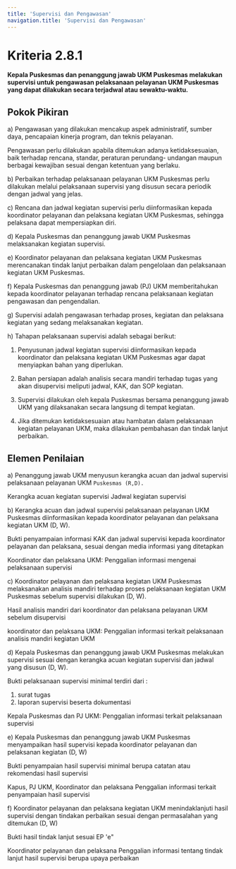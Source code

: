 ```yaml
---
title: 'Supervisi dan Pengawasan'
navigation.title: 'Supervisi dan Pengawasan'
---
```


# Kriteria 2.8.1 
**Kepala Puskesmas dan penanggung jawab UKM Puskesmas melakukan supervisi untuk pengawasan pelaksanaan pelayanan UKM Puskesmas yang dapat dilakukan secara terjadwal atau sewaktu-waktu.** 



## Pokok Pikiran 

a) Pengawasan yang dilakukan mencakup aspek administratif, sumber daya, pencapaian kinerja program, dan teknis pelayanan. 

Pengawasan perlu dilakukan apabila ditemukan adanya ketidaksesuaian, baik terhadap rencana, standar, peraturan perundang- undangan maupun berbagai kewajiban sesuai dengan ketentuan yang berlaku. 

b) Perbaikan terhadap pelaksanaan pelayanan UKM Puskesmas perlu dilakukan melalui pelaksanaan supervisi yang disusun secara periodik dengan jadwal yang jelas. 

c) Rencana dan jadwal kegiatan supervisi perlu diinformasikan kepada koordinator pelayanan dan pelaksana kegiatan UKM Puskesmas, sehingga pelaksana dapat mempersiapkan diri. 

d) Kepala Puskesmas dan penanggung jawab UKM Puskesmas melaksanakan kegiatan supervisi. 

e) Koordinator pelayanan dan pelaksana kegiatan UKM Puskesmas merencanakan tindak lanjut perbaikan dalam pengelolaan dan pelaksanaan kegiatan UKM Puskesmas. 

f) Kepala Puskesmas dan penanggung jawab (PJ) UKM memberitahukan kepada koordinator pelayanan terhadap rencana pelaksanaan kegiatan pengawasan dan pengendalian. 

g) Supervisi adalah pengawasan terhadap proses, kegiatan dan pelaksana kegiatan yang sedang melaksanakan kegiatan. 

h) 	Tahapan pelaksanaan supervisi adalah sebagai berikut: 

1. Penyusunan jadwal kegiatan supervisi diinformasikan kepada koordinator dan pelaksana kegiatan UKM Puskesmas agar dapat menyiapkan bahan yang diperlukan. 

2. Bahan persiapan adalah analisis secara mandiri terhadap tugas yang akan disupervisi meliputi jadwal, KAK, dan SOP kegiatan. 

3. Supervisi dilakukan oleh kepala Puskesmas bersama penanggung jawab UKM yang dilaksanakan secara langsung di tempat kegiatan. 

4. Jika ditemukan ketidaksesuaian atau hambatan dalam pelaksanaan kegiatan pelayanan UKM, maka dilakukan pembahasan dan tindak lanjut perbaikan. 

## Elemen Penilaian 




 a) Penanggung jawab UKM menyusun kerangka acuan dan jadwal supervisi pelaksanaan pelayanan UKM `Puskesmas (R,D).  
`



Kerangka acuan kegiatan supervisi 
Jadwal kegiatan supervisi 




 b) Kerangka acuan dan jadwal supervisi pelaksanaan pelayanan UKM Puskesmas diinformasikan kepada koordinator pelayanan dan pelaksana kegiatan UKM (D, W). 




Bukti penyampaian informasi KAK dan jadwal supervisi kepada koordinator pelayanan dan pelaksana, sesuai dengan media informasi yang ditetapkan
 
Koordinator dan pelaksana UKM: Penggalian informasi mengenai pelaksanaan supervisi 




 c) Koordinator pelayanan dan pelaksana kegiatan UKM Puskesmas melaksanakan analisis mandiri terhadap proses pelaksanaan kegiatan UKM Puskesmas sebelum supervisi dilakukan (D, W).  




 
Hasil analisis mandiri dari koordinator dan pelaksana pelayanan UKM sebelum 
disupervisi 
 
koordinator dan pelaksana UKM: Penggalian informasi terkait pelaksanaan analisis mandiri kegiatan UKM 
 




 d) Kepala Puskesmas dan penanggung jawab UKM Puskesmas melakukan supervisi sesuai dengan kerangka acuan kegiatan supervisi dan jadwal yang disusun (D, W).  




 
Bukti pelaksanaan supervisi minimal terdiri dari : 
1. surat tugas 
2. laporan supervisi beserta dokumentasi 
 
Kepala Puskesmas dan PJ UKM: Penggalian informasi terkait pelaksanaan supervisi 




 e) Kepala Puskesmas dan penanggung jawab UKM Puskesmas menyampaikan hasil supervisi kepada koordinator pelayanan dan pelaksanan kegiatan (D, W) 
  
Bukti penyampaian hasil supervisi minimal berupa catatan atau rekomendasi hasil supervisi  
  
Kapus, PJ UKM, Koordinator dan pelaksana Penggalian informasi terkait penyampaian hasil supervisi  
  



 f) Koordinator pelayanan dan pelaksana kegiatan UKM menindaklanjuti hasil supervisi dengan tindakan perbaikan sesuai dengan permasalahan yang ditemukan (D, W)  




 
Bukti hasil tindak lanjut sesuai EP 'e" 
 
Koordinator pelayanan dan pelaksana Penggalian informasi tentang tindak lanjut hasil supervisi berupa upaya perbaikan 
 




